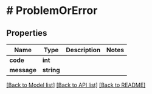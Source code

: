 # # ProblemOrError

## Properties

Name | Type | Description | Notes
------------ | ------------- | ------------- | -------------
**code** | **int** |  |
**message** | **string** |  |

[[Back to Model list]](../../README.md#models) [[Back to API list]](../../README.md#endpoints) [[Back to README]](../../README.md)
